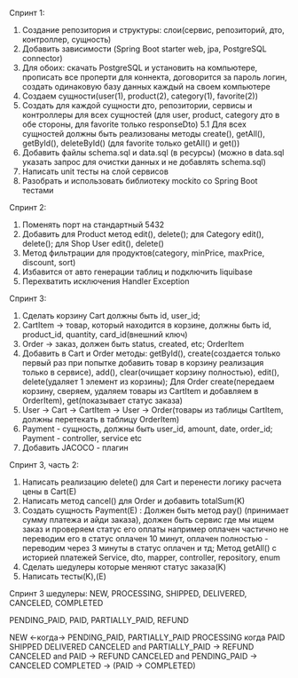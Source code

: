 Спринт 1:
1. Создание репозитория и структуры: слои(сервис, репозиторий, дто, контроллер, сущность)
2. Добавить зависимости (Spring Boot starter web, jpa, PostgreSQL connector)
3. Для обоих: скачать PostgreSQL и установить на компьютере, прописать все проперти для коннекта, договорится за
пароль логин, создать одинаковую базу данных каждый на своем компьютере
4. Создаем сущности(user(1), product(2), category(1), favorite(2))
5. Создать для каждой сущности дто, репозитории, сервисы и контроллеры для всех сущностей
(для user, product, category дто в обе стороны, для favorite только responseDto)
5.1 Для всех сущностей должны быть реализованы методы create(), getAll(), getById(), deleteById() (для favorite только getAll() и get())
6. Добавить файлы schema.sql и data.sql (в ресурсы) (можно в data.sql указать запрос для очистки данных и не добавлять schema.sql)
7. Написать unit тесты на слой сервисов 
8. Разобрать и использовать библиотеку mockito со Spring Boot тестами 

Спринт 2:
1. Поменять порт на стандартный 5432
2. Добавить для Product метод edit(), delete(); для Category edit(), delete(); 
для Shop User edit(), delete()
3. Метод фильтрации для продуктов(category, minPrice, maxPrice, discount, sort)
4. Избавится от авто генерации таблиц и подключить liquibase
5. Перехватить исключения Handler Exception 

Спринт 3:
1. Сделать корзину Cart должны быть id, user_id; 
2. CartItem -> товар, который находится в корзине, должны быть id, product_id, quantity, card_id(внешний ключ)
3. Order -> заказ, должен быть status, created, etc;
OrderItem
4. Добавить в Cart и Order методы: getById(), create(создается только первый раз при попытке добавить товар в корзину
реализация только в сервисе), add(), clear(очищает корзину полностью), edit(), delete(удаляет 1 элемент из корзины); 
Для Order create(передаем корзину, сверяем, удаляем товары из CartItem и добавляем в OrderItem), 
get(показывает статус заказа)
5. User -> Cart -> CartItem -> User -> Order(товары из таблицы CartItem, должны перетекать в таблицу OrderItem)
6. Payment - сущность, должны быть user_id, amount, date, order_id;
Payment - controller, service etc
7. Добавить JACOCO - плагин

Спринт 3, часть 2:
1. Написать реализацию delete() для Cart и перенести логику расчета цены в Cart(E)
2. Написать метод cancel() для Order и добавить totalSum(K)
3. Создать сущность Payment(E) : 
Должен быть метод pay() (принимает сумму платежа и айди заказа), должен быть 
сервис где мы ищем заказ и проверяем статус его оплаты например оплачен частично не переводим его в статус оплачен 10 минут,
оплачен полностью - переводим через 3 минуты в статус оплачен и тд; 
Метод getAll() с историей платежей
Service, dto, mapper, controller, repository, enum
4. Сделать шедулеры которые меняют статус заказа(K)
5. Написать тесты(K),(E)


Спринт 3 шедулеры:
NEW,
PROCESSING,
SHIPPED,
DELIVERED,
CANCELED,
COMPLETED


PENDING_PAID,
PAID,
PARTIALLY_PAID,
REFUND


NEW <-когда-> PENDING_PAID, PARTIALLY_PAID
PROCESSING когда PAID
SHIPPED
DELIVERED
CANCELED and PARTIALLY_PAID -> REFUND
CANCELED and PAID -> REFUND
CANCELED and PENDING_PAID -> CANCELED
COMPLETED -> (PAID -> COMPLETED)
